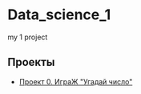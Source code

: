 # Data_science_1
my 1 project

## Проекты
* [Проект 0. ИграЖ "Угадай число"](https://github.com/MaxxLuck/Data_science_1/tree/main/project_0)
